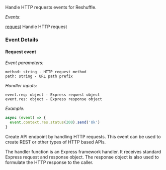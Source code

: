 Handle HTTP requests events for Reshuffle.

_Events_:

[request](#request) Handle HTTP request

### Event Details

#### <a name="request"></a>Request event

_Event parameters:_

```
method: string - HTTP request method
path: string - URL path prefix
```

_Handler inputs:_

```
event.req: object - Express request object
event.res: object - Express response object
```

_Example:_

```js
async (event) => {
  event.context.res.status(200).send('Ok')
}
```

Create API endpoint by handling HTTP requests. This event can
be used to create REST or other types of HTTP based APIs.

The handler function is an Express framework handler. It receives
standard Express request and response object. The response object
is also used to formulate the HTTP response to the caller.
